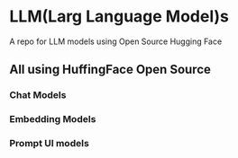 # LLM(Larg Language Model)s

A repo for LLM models using Open Source Hugging Face

## All using HuffingFace Open Source
### Chat Models
### Embedding Models
### Prompt UI models
